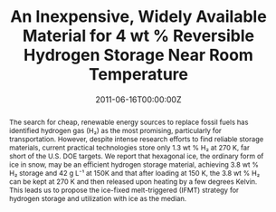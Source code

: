 ---
title: "An Inexpensive, Widely Available Material for 4 wt % Reversible Hydrogen Storage Near Room Temperature"
authors:
- Tod Pascal
- Christopher Boxe
- William A Goddard
date: "2011-06-16T00:00:00Z"
doi: "10.1021/jz200453u"
abstract: "The search for cheap, renewable energy sources to replace fossil fuels has identified hydrogen gas (H₂) as the most promising, particularly for transportation. However, despite intense research efforts to find reliable storage materials, current practical technologies store only 1.3 wt % H₂ at 270 K, far short of the U.S. DOE targets.

We report that hexagonal ice, the ordinary form of ice in snow, may be an efficient hydrogen storage material, achieving 3.8 wt % H₂ storage and 42 g L⁻¹ at 150K and that after loading at 150 K, the 3.8 wt % H₂ can be kept at 270 K and then released upon heating by a few degrees Kelvin. This leads us to propose the ice-fixed melt-triggered (IFMT) strategy for hydrogen storage and utilization with ice as the median.
"
links:
- name: Main Paper
  url: "publication/jz200453u/012.jz200453u.pdf"

- name: Supporting Material
  url: "publication/jz200453u/012.jz200453u_si_001.pdf"


publication: "The Journal of Physical Chemistry Letters"
publication_types: ["article-journal"]
---